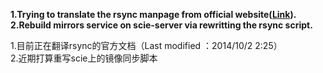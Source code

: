 **1.Trying to translate the rsync manpage from official website([Link][]).**  
**2.Rebuild mirrors service on scie-server via rewritting the rsync script.**

1.目前正在翻译rsync的官方文档（Last modified ：2014/10/2 2:25）  
2.近期打算重写scie上的镜像同步脚本

[Link]: http://rsync.samba.org/ftp/rsync/rsync.html
